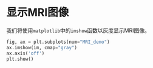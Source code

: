 # 显示MRI图像

我们将使用`matplotlib`中的`imshow`函数以灰度显示MRI图像。

```python
fig, ax = plt.subplots(num="MRI_demo")
ax.imshow(im, cmap="gray")
ax.axis('off')
plt.show()
```
